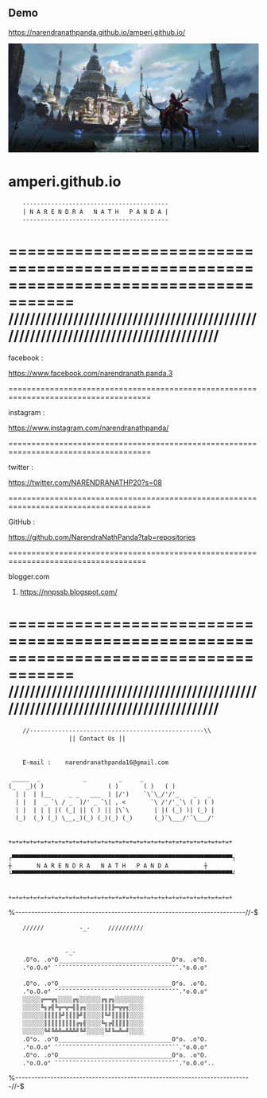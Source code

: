 ## Demo
https://narendranathpanda.github.io/amperi.github.io/

![logo](https://github.com/NarendraNathPanda/amperi.github.io/blob/main/image/temple.jpg)

# amperi.github.io

		-----------------------------------------
		| N A R E N D R A   N A T H   P A N D A |
		-----------------------------------------

=====================================================================================
/////////////////////////////////////////////////////////////////////////////////////
=====================================================================================
facebook :

https://www.facebook.com/narendranath.panda.3

=====================================================================================

instagram :

https://www.instagram.com/narendranathpanda/

=====================================================================================

twitter :

https://twitter.com/NARENDRANATHP20?s=08

=====================================================================================

GitHub :

https://github.com/NarendraNathPanda?tab=repositories

====================================================================================

blogger.com

1.   https://nnpssb.blogspot.com/

=====================================================================================
/////////////////////////////////////////////////////////////////////////////////////
=====================================================================================

		//-------------------------------------------------\\
    				 || Contact Us ||


		E-mail :	narendranathpanda16@gmail.com

	 _____	_		     _	       _     _
	(_   _)( )                  ( )       ( )   ( )           	
	  | |  | |__     _ _   ___  | |/')    `\`\_/'/'_    _   _ 	
	  | |  |  _ `\ / _  )/' _ `\| , <       `\ /'/'_`\ ( ) ( )	
	  | |  | | | |( (_| || ( ) || |\`\       | |( (_) )| (_) |
	  (_)  (_) (_) \__,_)(_) (_)(_) (_)      (_)`\___/'`\___/'
              					          	  	
              
	+=+=+=+=+=+=+=+=+=+=+=+=+=+=+=+=+=+=+=+=+=+=+=+=+=+=+=+=+=+=+=+

	┌▀▀▀▀▀▀▀▀▀▀▀▀▀▀▀▀▀▀▀▀▀▀▀▀▀▀▀▀▀▀▀▀▀▀▀▀▀▀▀▀▀▀▀▀▀▀▀▀▀▀▀▀▀▀▀▀▀▀▀▀▀▀┐
	┼ 		N A R E N D R A   N A T H   P A N D A          ┼
	└▀▀▀▀▀▀▀▀▀▀▀▀▀▀▀▀▀▀▀▀▀▀▀▀▀▀▀▀▀▀▀▀▀▀▀▀▀▀▀▀▀▀▀▀▀▀▀▀▀▀▀▀▀▀▀▀▀▀▀▀▀▀┘

	
	+=+=+=+=+=+=+=+=+=+=+=+=+=+=+=+=+=+=+=+=+=+=+=+=+=+=+=+=+=+=+=+

	
	
%------------------------------------------------------------------------//-$

		//////			-_-		//////////
			

					-_-
		.O°o. .o°O________________________________O°o. .o°O.
		.°o.O.o° ¯¯¯¯¯¯¯¯¯¯¯¯¯¯¯¯¯¯¯¯¯¯¯¯¯¯¯¯¯¯¯¯¯¯¯.°o.O.o°

		.O°o. .o°O________________________________O°o. .o°O.
		.°o.O.o° ¯¯¯¯¯¯¯¯¯¯¯¯¯¯¯¯¯¯¯¯¯¯¯¯¯¯¯¯¯¯¯¯¯¯¯.°o.O.o°
		░░░░░╔══╦╗░░░░╔╗░░░░░░╔╗╔╗░░░░░░░░
		░░░░░╚╗╔╣╚╦═╦═╣║╔╗░░░░║║║╠═╦╦╗░░░░
		░░░░░░║║║║╠╝║║║╠╝║░░░░║╚╝║║║║║░░░░
		░░░░░░║║║║║║║║║╔╗╣░░░░╚╗╔╣║║║║░░░░
		░░░░░░╚╝╚╩╩═╩╩╩╝╚╝░░░░░╚╝╚═╩═╝░░░░
		.O°o. .o°O________________________________O°o. .o°O.
		.°o.O.o° ¯¯¯¯¯¯¯¯¯¯¯¯¯¯¯¯¯¯¯¯¯¯¯¯¯¯¯¯¯¯¯¯¯¯¯.°o.O.o°
		.O°o. .o°O________________________________O°o. .o°O.
		.°o.O.o° ¯¯¯¯¯¯¯¯¯¯¯¯¯¯¯¯¯¯¯¯¯¯¯¯¯¯¯¯¯¯¯¯¯¯¯.°o.O.o°..


%--------------------------------------------------------------------------//-$
